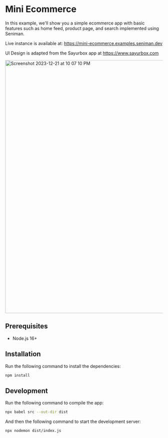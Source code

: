 # Mini Ecommerce

In this example, we'll show you a simple ecommerce app with basic features such as home feed, product page, and search implemented using Seniman.

Live instance is available at: https://mini-ecommerce.examples.seniman.dev

UI Design is adapted from the Sayurbox app at https://www.sayurbox.com

<img width="810" alt="Screenshot 2023-12-21 at 10 07 10 PM" src="https://github.com/senimanjs/seniman/assets/510503/6d8e072c-bfd5-4701-9cdc-64fa3128956b">

## Prerequisites
- Node.js 16+

## Installation

Run the following command to install the dependencies:

```bash
npm install
```

## Development

Run the following command to compile the app:

```bash
npx babel src --out-dir dist
```

And then the following command to start the development server:

```bash
npx nodemon dist/index.js
```
